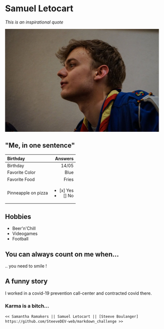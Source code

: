 # Samuel Letocart

*This is an inspirational quote*

![Sam as a scout](sam.jpg "This is me !")

## "Me, in one sentence"

| Birthday      	|Answers 		|
| :-------------	|	--------------:	|
| Birthday			|	14/05		|
| Favorite Color	|	Blue		|
| Favorite Food		|	Fries		|
| Pinneapple on pizza	|	<ul> <li>[x] Yes </li> <li> [] No </li> </ul>	|



## Hobbies

* Beer'n'Chill
* Videogames
* Football

## You can always count on me when...

.. you need to smile !

## A funny story

I worked in a covid-19 prevention call-center and contracted covid there.

### Karma is a bitch...


    << Samantha Ramakers || Samuel Letocart || [Steeve Boulanger] https://github.com/SteeveDEV-web/markdown_challenge >>
